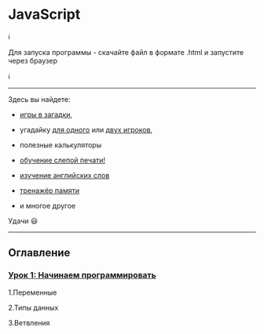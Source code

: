 # JavaScript


ℹ️

Для запуска программы - скачайте файл в формате .html и запустите через браузер

ℹ️

***

Здесь вы найдете:

- [игры в загадки](https://github.com/victoria-ulianova/JavaScript/blob/main/lesson_2/2.5%20puzzles.html),

- угадайку [для одного](https://github.com/victoria-ulianova/JavaScript/blob/main/lesson_2/2.6%20guess.html) или [двух игроков](https://github.com/victoria-ulianova/JavaScript/blob/main/lesson_2/2.7%20guess%202%20players.html),

- полезные калькуляторы

- [обучение слепой печати!](https://github.com/victoria-ulianova/JavaScript/blob/main/lesson_3/3.4%20learning%20to%20touch%20typing.html)

- [изучение английских слов](https://github.com/victoria-ulianova/JavaScript/blob/main/lesson_3/3.6%20function%2C%20english%2C%20learn%20words.html)

- [тренажёр памяти](https://github.com/victoria-ulianova/JavaScript/blob/main/lesson_3/3.8.2%20function%2C%20memory%20check.html)

- и многое другое

Удачи 😃


***

## Оглавление

### [Урок 1: Начинаем программировать](https://github.com/victoria-ulianova/JavaScript/tree/main/lesson_1)

1.Переменные

2.Типы данных

3.Ветвления
